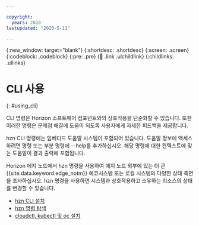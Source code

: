 ```yaml
---

copyright:
  years: 2020
lastupdated: "2020-5-11"

---
```


{:new_window: target="blank"}
{:shortdesc: .shortdesc}
{:screen: .screen}
{:codeblock: .codeblock}
{:pre: .pre}
{:child: .link .ulchildlink}
{:childlinks: .ullinks}

# CLI 사용
{: #using_cli}

CLI 명령은 Horizon 소프트웨어 컴포넌트와의 상호작용을 단순화할 수 있습니다. 또한 이러한 명령은 문제점 해결에 도움이 되도록 사용자에게 자세한 피드백을 제공합니다.

hzn CLI 명령에는 임베디드 도움말 시스템이 포함되어 있습니다. 도움말 정보에 액세스하려면 명령 또는 부분 명령에 --help를 추가하십시오. 해당 명령에 대한 컨텍스트에 맞는 도움말이 결과 출력에 포함됩니다.

Horizon 에지 노드에서 hzn 명령을 사용하여 에지 노드 외부에 있는 더 큰 {{site.data.keyword.edge_notm}} 에코시스템 또는 로컬 시스템의 다양한 상태 측면을 조사하십시오. hzn 명령을 사용하면 시스템과 상호작용하고 소유하는 리소스의 상태를 변경할 수 있습니다.

* [hzn CLI 설치](../installing/hzn_cli.md)
* [hzn 명령 탐색](../installing/exploring_hzn.md)
* [cloudctl, kubectl 및 oc 설치](../installing/cloudctl_oc_cli.md)
